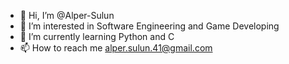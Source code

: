 - 👋 Hi, I’m @Alper-Sulun
- 👀 I’m interested in Software Engineering and Game Developing
- 🌱 I’m currently learning Python and C
- 📫 How to reach me alper.sulun.41@gmail.com

<!---
Alper-Sulun/Alper-Sulun is a ✨ special ✨ repository because its `README.md` (this file) appears on your GitHub profile.
You can click the Preview link to take a look at your changes.
--->
